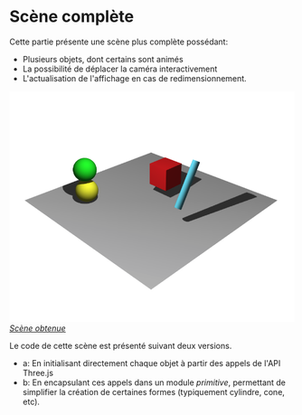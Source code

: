 # Scène complète

Cette partie présente une scène plus complète possédant:
* Plusieurs objets, dont certains sont animés
* La possibilité de déplacer la caméra interactivement
* L'actualisation de l'affichage en cas de redimensionnement.

![Resultat](pictures/resultat.png)
[_Scène obtenue_](https://htmlpreview.github.io/?https://github.com/drohmer/INF473F/blob/master/seance_01/partie_5_scene_complete/b_utilisation_module/src/index.html)

Le code de cette scène est présenté suivant deux versions.
* a: En initialisant directement chaque objet à partir des appels de l'API Three.js
* b: En encapsulant ces appels dans un module _primitive_, permettant de simplifier la création de certaines formes (typiquement cylindre, cone, etc).
